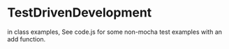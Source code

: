 # TestDrivenDevelopment
in class examples, See code.js for some non-mocha test examples with an add function.
